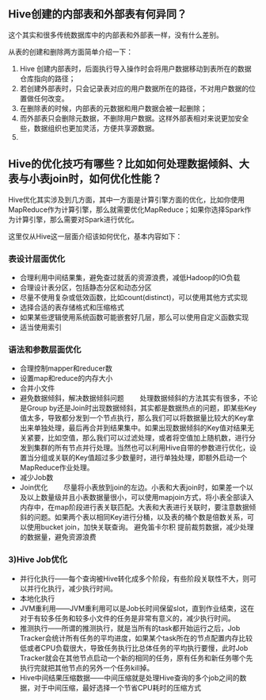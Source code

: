 ## Hive创建的内部表和外部表有何异同？


这个其实和很多传统数据库中的内部表和外部表一样，没有什么差别。

从表的创建和删除两方面简单介绍一下：
1. Hive 创建内部表时，后面执行导入操作时会将用户数据移动到表所在的数据仓库指向的路径；
2. 若创建外部表时，只会记录表对应的用户数据所在的路径，不对用户数据的位置做任何改变。
3. 在删除表的时候，内部表的元数据和用户数据会被一起删除；
4. 而外部表只会删除元数据，不删除用户数据。这样外部表相对来说更加安全些，数据组织也更加灵活，方便共享源数据。
5. 


## Hive的优化技巧有哪些？比如如何处理数据倾斜、大表与小表join时，如何优化性能？

Hive优化其实涉及到几方面，其中一方面是计算引擎方面的优化，比如你使用MapReduce作为计算引擎，那么就需要优化MapReduce；如果你选择Spark作为计算引擎，那么需要对Spark进行优化。

这里仅从Hive这一层面介绍该如何优化，基本内容如下：
### 表设计层面优化
- 合理利用中间结果集，避免查过就丢的资源浪费，减低Hadoop的IO负载
- 合理设计表分区，包括静态分区和动态分区
- 尽量不使用复杂或低效函数，比如count(distinct)，可以使用其他方式实现
- 选择合适的表存储格式和压缩格式
- 如果某些逻辑使用系统函数可能嵌套好几层，那么可以使用自定义函数实现
- 适当使用索引
### 语法和参数层面优化
- 合理控制mapper和reducer数
- 设置map和reduce的内存大小
- 合并小文件
- 避免数据倾斜，解决数据倾斜问题
　　处理数据倾斜的方法其实有很多，不论是Group by还是Join时出现数据倾斜，其实都是数据热点的问题，即某些Key值太多，导致都分发到一个节点执行，那么我们可以将数据量比较大的Key拿出来单独处理，最后再合并到结果集中。如果出现数据倾斜的Key值对结果无关紧要，比如空值，那么我们可以过滤处理，或者将空值加上随机数，进行分发到集群的所有节点并行处理。当然也可以利用Hive自带的参数进行优化，设置当分组或关联的Key值超过多少数量时，进行单独处理，即额外启动一个MapReduce作业处理。
　　
- 减少Job数
- Join优化
　　尽量将小表放到join的左边。小表和大表join时，如果差一个以及以上数量级并且小表数据量很小，可以使用mapjoin方式，将小表全部读入内存中，在map阶段进行表关联匹配。大表和大表进行关联时，要注意数据倾斜的问题。如果两个表以相同Key进行分桶，以及表的桶个数是倍数关系，可以使用bucket join，加快关联查询。
避免笛卡尔积
提前裁剪数据，减少处理的数据量，避免资源浪费
### 3)Hive Job优化
- 并行化执行——每个查询被Hive转化成多个阶段，有些阶段关联性不大，则可以并行化执行，减少执行时间。
- 本地化执行
- JVM重利用——JVM重利用可以是Job长时间保留slot，直到作业结束，这在对于有较多任务和较多小文件的任务是非常有意义的，减少执行时间。
- 推测执行——所谓的推测执行，就是当所有的task都开始运行之后，Job Tracker会统计所有任务的平均进度，如果某个task所在的节点配置内存比较低或者CPU负载很大，导致任务执行比总体任务的平均执行要慢，此时Job Tracker就会在其他节点启动一个新的相同的任务，原有任务和新任务哪个先执行完就把其他节点的另外一个任务kill掉。
- Hive中间结果压缩数据——中间压缩就是处理Hive查询的多个job之间的数据，对于中间压缩，最好选择一个节省CPU耗时的压缩方式